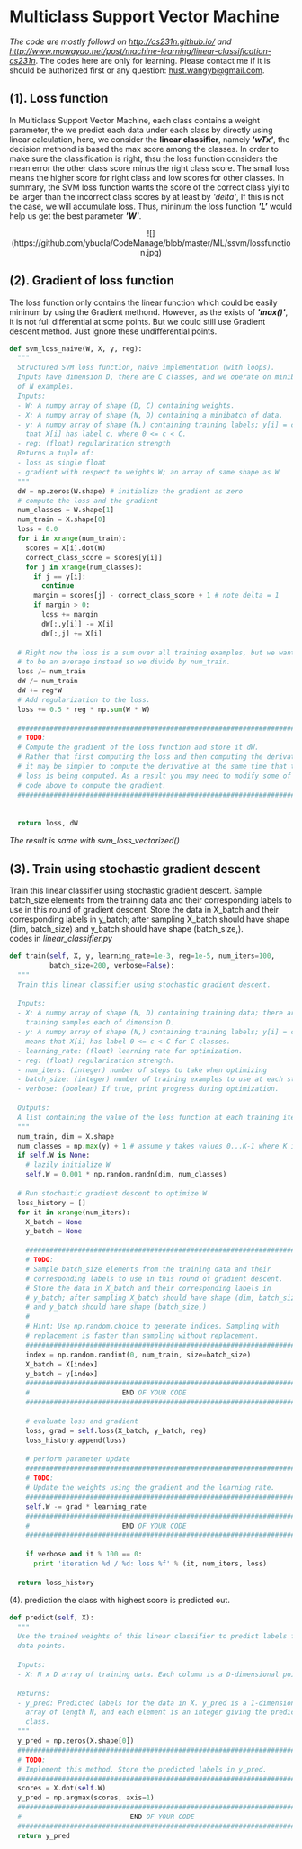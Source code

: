 Multiclass Support Vector Machine
========
*The code are mostly followd on http://cs231n.github.io/ and http://www.mowayao.net/post/machine-learning/linear-classification-cs231n*. The codes here are only for learning. Please contact me if it is should be authorized first or any question: hust.wangyb@gmail.com.

(1). Loss function
------------
In Multiclass Support Vector Machine, each class contains a weight parameter, the we predict each data under each class by directly using linear calculation, here, we consider the **linear classifier**, namely ***'wTx'***, the decision methond is based the max score among the classes. In order to make sure the classification is right, thsu the loss function considers the mean error the other class score minus the right class score. The small loss means the higher score for right class and low scores for other classes. In summary, the SVM loss function wants the score of the correct class yiyi to be larger than the incorrect class scores by at least by *'delta'*, If this is not the case, we will accumulate loss. Thus, mininum the loss function ***'L'*** would help us get the best parameter ***'W'***.
<p align="center">![](https://github.com/ybucla/CodeManage/blob/master/ML/ssvm/lossfunction.jpg)<p />

(2). Gradient of loss function
------------
The loss function only contains the linear function which could be easily mininum by using the Gradient methond. However, as the exists of ***'max()'***, it is not full differential at some points. But we could still use Gradient descent method. Just ignore these undifferential points.
```python
def svm_loss_naive(W, X, y, reg):
  """
  Structured SVM loss function, naive implementation (with loops).
  Inputs have dimension D, there are C classes, and we operate on minibatches
  of N examples.
  Inputs:
  - W: A numpy array of shape (D, C) containing weights.
  - X: A numpy array of shape (N, D) containing a minibatch of data.
  - y: A numpy array of shape (N,) containing training labels; y[i] = c means
    that X[i] has label c, where 0 <= c < C.
  - reg: (float) regularization strength
  Returns a tuple of:
  - loss as single float
  - gradient with respect to weights W; an array of same shape as W
  """
  dW = np.zeros(W.shape) # initialize the gradient as zero
  # compute the loss and the gradient
  num_classes = W.shape[1]
  num_train = X.shape[0]
  loss = 0.0
  for i in xrange(num_train):
    scores = X[i].dot(W)
    correct_class_score = scores[y[i]]
    for j in xrange(num_classes):
      if j == y[i]:
        continue
      margin = scores[j] - correct_class_score + 1 # note delta = 1
      if margin > 0:
        loss += margin
        dW[:,y[i]] -= X[i]
        dW[:,j] += X[i]

  # Right now the loss is a sum over all training examples, but we want it
  # to be an average instead so we divide by num_train.
  loss /= num_train
  dW /= num_train
  dW += reg*W
  # Add regularization to the loss.
  loss += 0.5 * reg * np.sum(W * W)

  #############################################################################
  # TODO:                                                                     #
  # Compute the gradient of the loss function and store it dW.                #
  # Rather that first computing the loss and then computing the derivative,   #
  # it may be simpler to compute the derivative at the same time that the     #
  # loss is being computed. As a result you may need to modify some of the    #
  # code above to compute the gradient.                                       #
  #############################################################################


  return loss, dW
```
*The result is same with svm_loss_vectorized()*

(3). Train using stochastic gradient descent
------------
Train this linear classifier using stochastic gradient descent. Sample batch_size elements from the training data and their corresponding labels to use in this round of gradient descent. Store the data in X_batch and their corresponding labels in y_batch; after sampling X_batch should have shape (dim, batch_size) and y_batch should have shape (batch_size,).<br />
codes in *linear_classifier.py*
```python
def train(self, X, y, learning_rate=1e-3, reg=1e-5, num_iters=100,
          batch_size=200, verbose=False):
  """
  Train this linear classifier using stochastic gradient descent.

  Inputs:
  - X: A numpy array of shape (N, D) containing training data; there are N
    training samples each of dimension D.
  - y: A numpy array of shape (N,) containing training labels; y[i] = c
    means that X[i] has label 0 <= c < C for C classes.
  - learning_rate: (float) learning rate for optimization.
  - reg: (float) regularization strength.
  - num_iters: (integer) number of steps to take when optimizing
  - batch_size: (integer) number of training examples to use at each step.
  - verbose: (boolean) If true, print progress during optimization.

  Outputs:
  A list containing the value of the loss function at each training iteration.
  """
  num_train, dim = X.shape
  num_classes = np.max(y) + 1 # assume y takes values 0...K-1 where K is number of classes
  if self.W is None:
    # lazily initialize W
    self.W = 0.001 * np.random.randn(dim, num_classes)

  # Run stochastic gradient descent to optimize W
  loss_history = []
  for it in xrange(num_iters):
    X_batch = None
    y_batch = None

    #########################################################################
    # TODO:                                                                 #
    # Sample batch_size elements from the training data and their           #
    # corresponding labels to use in this round of gradient descent.        #
    # Store the data in X_batch and their corresponding labels in           #
    # y_batch; after sampling X_batch should have shape (dim, batch_size)   #
    # and y_batch should have shape (batch_size,)                           #
    #                                                                       #
    # Hint: Use np.random.choice to generate indices. Sampling with         #
    # replacement is faster than sampling without replacement.              #
    #########################################################################
    index = np.random.randint(0, num_train, size=batch_size)
    X_batch = X[index]
    y_batch = y[index]
    #########################################################################
    #                       END OF YOUR CODE                                #
    #########################################################################

    # evaluate loss and gradient
    loss, grad = self.loss(X_batch, y_batch, reg)
    loss_history.append(loss)

    # perform parameter update
    #########################################################################
    # TODO:                                                                 #
    # Update the weights using the gradient and the learning rate.          #
    #########################################################################
    self.W -= grad * learning_rate
    #########################################################################
    #                       END OF YOUR CODE                                #
    #########################################################################

    if verbose and it % 100 == 0:
      print 'iteration %d / %d: loss %f' % (it, num_iters, loss)

  return loss_history
```

(4). prediction
the class with highest score is predicted out.
```python
def predict(self, X):
  """
  Use the trained weights of this linear classifier to predict labels for
  data points.

  Inputs:
  - X: N x D array of training data. Each column is a D-dimensional point.

  Returns:
  - y_pred: Predicted labels for the data in X. y_pred is a 1-dimensional
    array of length N, and each element is an integer giving the predicted
    class.
  """
  y_pred = np.zeros(X.shape[0])
  ###########################################################################
  # TODO:                                                                   #
  # Implement this method. Store the predicted labels in y_pred.            #
  ###########################################################################
  scores = X.dot(self.W)
  y_pred = np.argmax(scores, axis=1)
  ###########################################################################
  #                           END OF YOUR CODE                              #
  ###########################################################################
  return y_pred
```
